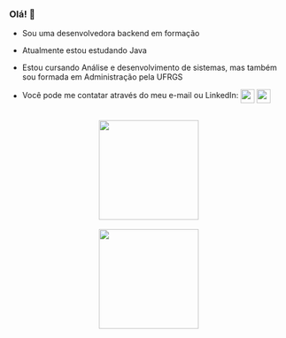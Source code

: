 ### Olá! 👋 

- Sou uma desenvolvedora backend em formação
- Atualmente estou estudando Java
- Estou cursando Análise e desenvolvimento de sistemas, mas também sou formada em Administração pela UFRGS

- Você pode me contatar através do meu e-mail ou LinkedIn: 
  <a href = "mailto:estherlucena@gmail.com"><img src="https://img.shields.io/badge/-Gmail-%23333?style=for-the-badge&logo=gmail&logoColor=white" target="_blank" align="center" height="25"></a>
  <a href="https://www.linkedin.com/in/estherwlucena/" target="_blank"><img src="https://img.shields.io/badge/-LinkedIn-%230077B5?style=for-the-badge&logo=linkedin&logoColor=white" target="_blank" align="center" height="25"></a> 

<br/>

<div align="center">
  <a href="https://github.com/estherwl">
  <img height="180em" src="https://github-readme-stats.vercel.app/api?username=estherwl&show_icons=true&theme=midnight-purple&include_all_commits=true&count_private=true&hide=stars&hide_border=true"/>
</div>
  
<br/>
  
<div align="center">
  <img height="180em" src="https://github-readme-stats.vercel.app/api/top-langs/?username=estherwl&theme=midnight-purple&langs_count=4&hide=HTML, CSS&layout=compact&hide_border=true"/>
</div>
  

 


